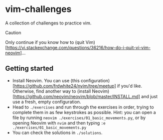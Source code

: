 # vim-challenges

A collection of challenges to practice vim.

> [!CAUTION]
> Only continue if you know how to (quit Vim)[https://vi.stackexchange.com/questions/36216/how-do-i-quit-vi-vim-neovim]...

## Getting started

- Install Neovim. You can use (this configuration)[https://github.com/frdwhite24/nvim/tree/meetup] if you'd like. Otherwise, find another way to (install Neovim)[https://github.com/neovim/neovim/blob/master/INSTALL.md] and just use a fresh, empty configuration.
- Head to `./exercises` and run through the exercises in order, trying to complete them in as few keystrokes as possible. Hint: you can open a file by running `neovim ./exercises/01_basic_movements.py`, or by opening Neovim with `nvim` and then typing `:e ./exercises/01_basic_movements.py`
- You can check the solutions in `./solutions`.
